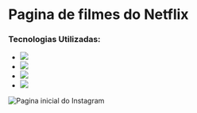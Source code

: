 # Pagina de filmes do Netflix

### Tecnologias Utilizadas:
 - <img src="https://img.shields.io/badge/HTML5-E34F26?style=for-the-badge&logo=html5&logoColor=white" />
 - <img src="https://img.shields.io/badge/CSS3-1572B6?style=for-the-badge&logo=css3&logoColor=white" />
 - <img src="https://img.shields.io/badge/JavaScript-323330?style=for-the-badge&logo=javascript&logoColor=F7DF1E" />
 - <img src="https://img.shields.io/badge/jQuery-0769AD?style=for-the-badge&logo=jquery&logoColor=white" />


![Pagina inicial do Instagram](https://i.imgur.com/6qWjEEV.png)
